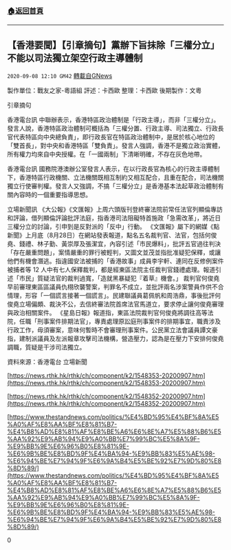 ###  [:house:返回首頁](https://github.com/ourhimalayas/txt)
---

## 【香港要聞】【引章摘句】黨辦下旨抹除「三權分立」 不能以司法獨立架空行政主導體制
`2020-09-08 12:10 GM42` [轉載自GNews](https://gnews.org/zh-hant/341588/)

製作單位：戰友之家-粵語組
評述：卡西歐
整理：卡西歐
後期製作：文粵



引章摘句

香港電台訊
中聯辦表示，香港特區政治體制是「行政主導」，而非「三權分立」。發言人說，香港特區政治體制可概括為「三權分置、行政主導、司法獨立、行政長官代表特區向中央總負責」，即行政長官在特區政治體制中，是居於核心地位的「雙首長」，對中央和香港特區「雙負責」。發言人強調，香港不是獨立政治實體，所有權力均來自中央授權。在「一國兩制」下清晰明確，不存在灰色地帶。

香港電台訊
國務院港澳辦公室發言人表示，在以行政長官為核心的行政主導體制下，香港特區行政機關、立法機關既相互制約又相互配合，且重在配合，司法機關獨立行使審判權。發言人又強調，不搞「三權分立」是香港基本法起草政治體制有關內容時的一個重要指導思想。

立場新聞訊
《大公報》《文匯報》上周六頭版刊登終審法院前常任法官列顯倫專訪和評論，借列顯倫評論批評法庭，指香港司法阻礙特首施政「急需改革」，將近日三權分立的討論，引申到是反對派的「反中」行動。
《文匯報》屬下的網媒《點新聞》上月底（8月28日）在網站發表報道，點名五名裁判官、法官，包括何俊堯、錢禮、林子勤、黃崇厚及張潔宜，內容引述「市民爆料」，批評五官過往判決「存在嚴重問題」，案情嚴重的罪行被輕判，又圖文並茂並指批准疑犯保釋，或讓他們有機會潛逃。指違國安法被捕的「香港故事」成員李宇軒、連同在反修例案件被捕者等 12 人中有七人保釋裁判，都是經東區法院主任裁判官錢禮處理。報道引述「市民」質疑法官的裁判過寬，「造就黑暴疑犯『着草』機會。」
裁判官何俊堯早前審理東區區議員仇栩欣襲警案，判罪名不成立，並批評兩名涉案警員作供不合情理，形容「一個謊言接著一個謊言」。民建聯議員葛佩帆和周浩鼎，事後批評何俊堯立場偏頗、裁決不公，去信終審法院首席法官馬道立，要求停止讓何俊堯審理與政治相關案件。
《星島日報》報道指，東區法院裁判官何俊堯將調往高等法院，任職「刑事案件排期法官」，專責處理原訟庭刑事案件的排期事宜，職責涉及行政工作，毋須審案，意味何暫時不會審理刑事案件。公民黨立法會議員譚文豪指，建制派議員及左派報章攻擊司法機構，營造壓力，認為是在壓力下安排何俊堯調職，質疑是干涉司法獨立。

資料來源：香港電台 立場新聞

[https://news.rthk.hk/rthk/ch/component/k2/1548353-20200907.htm](https://news.rthk.hk/rthk/ch/component/k2/1548353-20200907.htm)

[https://news.rthk.hk/rthk/ch/component/k2/1548352-20200907.htm](https://news.rthk.hk/rthk/ch/component/k2/1548352-20200907.htm)

[https://www.thestandnews.com/politics/%E4%BD%95%E4%BF%8A%E5%A0%AF%E8%AA%BF%E8%81%B7-%E4%B8%AD%E8%81%AF%E8%BE%A6%E6%8E%A7%E5%88%B6%E5%AA%92%E9%AB%94%E9%A0%BB%E7%99%BC%E5%8A%9F-%E9%BB%9E%E6%96%B0%E8%81%9E-%E6%9B%BE%E8%BD%9F%E4%BA%94-%E9%BB%83%E5%AE%98-%E6%94%BE%E7%94%9F%E6%9A%B4%E5%BE%92%E7%9D%80%E8%8D%89/](https://www.thestandnews.com/politics/%E4%BD%95%E4%BF%8A%E5%A0%AF%E8%AA%BF%E8%81%B7-%E4%B8%AD%E8%81%AF%E8%BE%A6%E6%8E%A7%E5%88%B6%E5%AA%92%E9%AB%94%E9%A0%BB%E7%99%BC%E5%8A%9F-%E9%BB%9E%E6%96%B0%E8%81%9E-%E6%9B%BE%E8%BD%9F%E4%BA%94-%E9%BB%83%E5%AE%98-%E6%94%BE%E7%94%9F%E6%9A%B4%E5%BE%92%E7%9D%80%E8%8D%89/)

0

